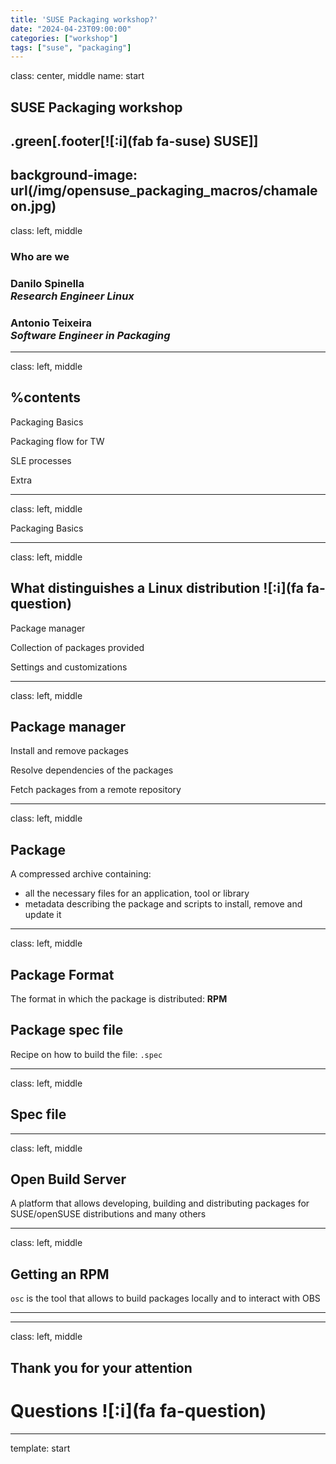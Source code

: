 ```yaml
---
title: 'SUSE Packaging workshop?'
date: "2024-04-23T09:00:00"
categories: ["workshop"]
tags: ["suse", "packaging"]
---
```

class: center, middle
name: start

## SUSE Packaging workshop

.green[.footer[![:i](fab fa-suse) SUSE]]
---
background-image: url(/img/opensuse_packaging_macros/chamaleon.jpg)
---
class: left, middle

### Who are we

### Danilo Spinella</br>_Research Engineer Linux_

### Antonio Teixeira</br>_Software Engineer in Packaging_

---
class: left, middle

## %contents

Packaging Basics

Packaging flow for TW

SLE processes

Extra

---
class: left, middle

Packaging Basics

---
class: left, middle

## What distinguishes a Linux distribution ![:i](fa fa-question)

Package manager

Collection of packages provided

Settings and customizations

---
class: left, middle

## Package manager

Install and remove packages

Resolve dependencies of the packages

Fetch packages from a remote repository

---
class: left, middle

## Package

A compressed archive containing:

- all the necessary files for an application, tool or library
- metadata describing the package and scripts to install, remove and update it

---
class: left, middle

## Package Format

The format in which the package is distributed: **RPM**

## Package spec file

Recipe on how to build the file: `.spec`

---
class: left, middle

## Spec file

---
class: left, middle

## Open Build Server

A platform that allows developing, building and distributing packages for SUSE/openSUSE distributions and many others

---
class: left, middle

## Getting an RPM

`osc` is the tool that allows to build packages locally and to interact with OBS

---

---
class: left, middle

## Thank you for your attention

# Questions ![:i](fa fa-question)

---
template: start

